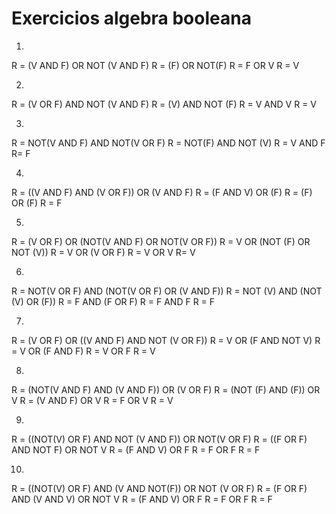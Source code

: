 # Exercicios algebra booleana
1. 
R = (V AND F) OR NOT (V AND F)
R = (F) OR NOT(F)
R = F OR V
R = V

2.
R = (V OR F) AND NOT (V AND F)
R = (V) AND NOT (F)
R = V AND V
R = V

3.
R = NOT(V AND F) AND NOT(V OR F)
R = NOT(F) AND NOT (V)
R = V AND F
R= F

4.
R = ((V AND F) AND (V OR F)) OR (V AND F)
R = (F AND V) OR (F)
R = (F) OR (F)
R = F

5.
R = (V OR F) OR (NOT(V AND F) OR NOT(V OR F))
R = V OR (NOT (F) OR NOT (V))
R = V OR (V OR F)
R = V OR V
R= V


6.
R = NOT(V OR F) AND (NOT(V OR F) OR (V AND F))
R = NOT (V) AND (NOT (V) OR (F))
R = F AND (F OR F)
R = F AND F
R = F

7.
R = (V OR F) OR ((V AND F) AND NOT (V OR F))
R = V OR (F AND NOT V)
R = V OR (F AND F)
R = V OR F
R = V


8.
R = (NOT(V AND F) AND (V AND F)) OR (V OR F)
R = (NOT (F) AND (F)) OR V
R = (V AND F) OR V
R = F OR V
R = V

9.
R = ((NOT(V) OR F) AND NOT (V AND F)) OR NOT(V OR F)
R = ((F OR F) AND NOT F) OR NOT V
R = (F AND V) OR F
R = F OR F
R = F


10.
R = ((NOT(V) OR F) AND (V AND NOT(F)) OR NOT (V OR F)
R = (F OR F) AND (V AND V) OR NOT V
R = (F AND V) OR F
R = F OR F
R = F









